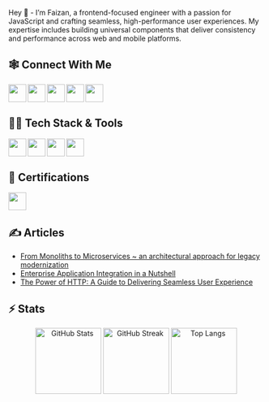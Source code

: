 Hey :wave: - I’m Faizan, a frontend-focused engineer with a passion for JavaScript and crafting seamless, high-performance user experiences. My expertise includes building universal components that deliver consistency and performance across web and mobile platforms.

## 🕸️ Connect With Me
[<img align="left" height="35" src="https://upload.wikimedia.org/wikipedia/commons/8/81/LinkedIn_icon.svg" />](https://linkedin.com/in/faizanuddin)
[<img align="left" height="35" src="https://upload.wikimedia.org/wikipedia/commons/6/6f/Logo_of_Twitter.svg"/>](https://twitter.com/faizanu94)
[<img align="left" height="35" src="https://upload.wikimedia.org/wikipedia/commons/e/ef/Stack_Overflow_icon.svg"/>](https://stackoverflow.com/users/4593781)
[<img align="left" height="35" src="https://upload.wikimedia.org/wikipedia/commons/e/ec/Medium_logo_Monogram.svg" />](https://medium.com/@faizanuddin)
[<img height="35" src="https://upload.wikimedia.org/wikipedia/commons/9/95/Instagram_logo_2022.svg" />](https://instagram.com/faizanu94)

## 👨‍💻 Tech Stack & Tools

[<img align="left" height="35" src="https://www.google.com/chrome/static/images/chrome-logo.svg" />](https://developer.chrome.com/)
[<img align="left" height="35" src="https://upload.wikimedia.org/wikipedia/commons/a/a7/React-icon.svg" />](https://reactjs.org/)
[<img align="left" height="35" src="https://upload.wikimedia.org/wikipedia/commons/d/d9/Node.js_logo.svg" />](https://nodejs.org/)
[<img height="35" src="https://upload.wikimedia.org/wikipedia/commons/5/5c/Amazon_Lambda_architecture_logo.svg" />](https://aws.amazon.com/lambda/)

## 📜 Certifications

[<img height="35" src="https://upload.wikimedia.org/wikipedia/commons/6/64/Logo-redis.svg" />](https://www.credential.net/fca07871-9904-4f1d-824e-5715113b431e)

## ✍️ Articles

- [From Monoliths to Microservices ~ an architectural approach for legacy modernization](https://medium.com/@faizanuddin/from-monoliths-to-microservices-an-architectural-approach-for-legacy-modernization-afa70b72be39)
- [Enterprise Application Integration in a Nutshell](https://medium.com/@faizanuddin/enterprise-application-integration-in-a-nutshell-cb024c3314ae)
- [The Power of HTTP: A Guide to Delivering Seamless User Experience](https://medium.com/@faizanuddin/the-power-of-http-a-guide-to-delivering-seamless-user-experience-7ef68931b788)

## ⚡ Stats

<p align="center">
  <img height="130" src="https://github-readme-stats.vercel.app/api?username=faizanu94&count_private=true&show_icons=true&include_all_commits=true&rank_icon=github&theme=transparent" alt="GitHub Stats" />
  <img height="130" src="https://github-readme-streak-stats.herokuapp.com?user=faizanu94&mode=weekly&theme=transparent" alt="GitHub Streak" />
  <img height="130" src="https://github-readme-stats.vercel.app/api/top-langs/?username=faizanu94&layout=compact&theme=transparent" alt="Top Langs" />
</p>
